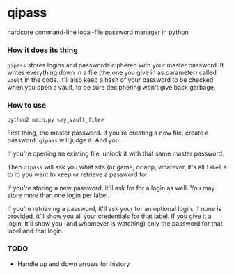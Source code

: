 # qipass
hardcore command-line local-file password manager in python

### How it does its thing

`qipass` stores logins and passwords ciphered with your master password. It writes everything down in a file (the one you give in as parameter) called `vault` in the code.
It'll also keep a hash of your password to be checked when you open a vault, to be sure deciphering won't give back garbage.

### How to use

```python2 main.py <my_vault_file>```

First thing, the master password. If you're creating a new file, create a password. `qipass` will judge it. And you.

If you're opening an existing file, unlock it with that same master password.

Then `qipass` will ask you what site (or game, or app, whatever, it's all `label` s to it) you want to keep or retrieve a password for.

If you're storing a new password, it'll ask for for a login as well. You may store more than one login per label.

If you're retrieving a password, it'll ask your for an optional login. If none is provided, it'll show you all your credentials for that label. If you give it a login, it'll show you (and whomever is watching) only the password for that label and that login.

### TODO

- Handle up and down arrows for history
